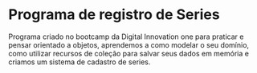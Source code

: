 # Programa de registro de Series

Programa criado no bootcamp da Digital Innovation one para praticar e pensar orientado a objetos, aprendemos a como modelar o seu domínio, como utilizar recursos de coleção para salvar seus dados em memória e criamos um sistema de cadastro de series.
